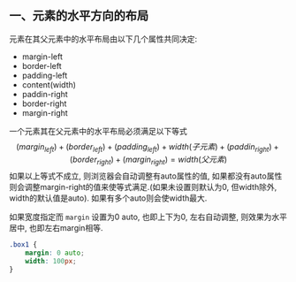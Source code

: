 <!--
 * @Descripttion : 
 * @Author       : Seulf
 * @Date         : 2021-02-05 16:12:52
 * @LastEditors  : Seulf
 * @LastEditTime : 2021-02-28 13:56:56
-->

## 一、元素的水平方向的布局

元素在其父元素中的水平布局由以下几个属性共同决定:

* margin-left
* border-left
* padding-left
* content(width)
* paddin-right
* border-right
* margin-right

一个元素其在父元素中的水平布局必须满足以下等式
$$
(margin_{left})
+(border_{left})
+(padding_{left})
+width(子元素)
+(paddin_{right})
+(border_{right})
+(margin_{right})=width(父元素)
$$
如果以上等式不成立, 则浏览器会自动调整有auto属性的值, 如果都没有auto属性则会调整margin-right的值来使等式满足.(如果未设置则默认为0, 但width除外, width的默认值是auto). 如果有多个auto则会使width最大.

如果宽度指定而 `margin` 设置为0 auto, 也即上下为0, 左右自动调整, 则效果为水平居中, 也即左右margin相等.

``` css
.box1 {
    margin: 0 auto;
    width: 100px;
}
```
